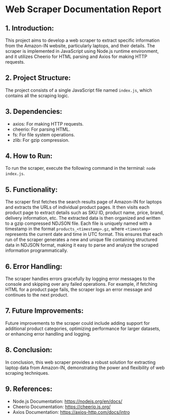 # Web Scraper Documentation Report

## 1. Introduction:
This project aims to develop a web scraper to extract specific information from the Amazon-IN website, particularly laptops, and their details. The scraper is implemented in JavaScript using Node.js runtime environment, and it utilizes Cheerio for HTML parsing and Axios for making HTTP requests.

## 2. Project Structure:
The project consists of a single JavaScript file named `index.js`, which contains all the scraping logic.

## 3. Dependencies:
- axios: For making HTTP requests.
- cheerio: For parsing HTML.
- fs: For file system operations.
- zlib: For gzip compression.


## 4. How to Run:
To run the scraper, execute the following command in the terminal: `node index.js`.

## 5. Functionality:
The scraper first fetches the search results page of Amazon-IN for laptops and extracts the URLs of individual product pages. It then visits each product page to extract details such as SKU ID, product name, price, brand, delivery information, etc. The extracted data is then organized and written to a gzip compressed NDJSON file. Each file is uniquely named with a timestamp in the format `products_<timestamp>.gz`, where `<timestamp>` represents the current date and time in UTC format. This ensures that each run of the scraper generates a new and unique file containing structured data in NDJSON format, making it easy to parse and analyze the scraped information programmatically.


## 6. Error Handling:
The scraper handles errors gracefully by logging error messages to the console and skipping over any failed operations. For example, if fetching HTML for a product page fails, the scraper logs an error message and continues to the next product.

## 7. Future Improvements:
Future improvements to the scraper could include adding support for additional product categories, optimizing performance for larger datasets, or enhancing error handling and logging.

## 8. Conclusion:
In conclusion, this web scraper provides a robust solution for extracting laptop data from Amazon-IN, demonstrating the power and flexibility of web scraping techniques.

## 9. References:
- Node.js Documentation: https://nodejs.org/en/docs/
- Cheerio Documentation: https://cheerio.js.org/
- Axios Documentation: https://axios-http.com/docs/intro

